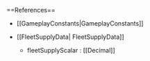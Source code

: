 ==References==
 * [[GameplayConstants|GameplayConstants]]

 * [[FleetSupplyData| FleetSupplyData]]
   * fleetSupplyScalar : [[Decimal]]

